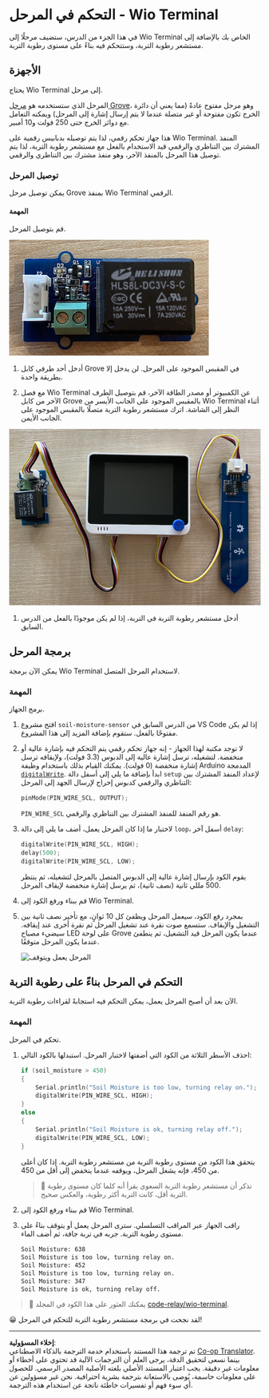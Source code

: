 <!--
CO_OP_TRANSLATOR_METADATA:
{
  "original_hash": "f3c5d8afa2ef6a0b425ef8ff20615cb4",
  "translation_date": "2025-08-26T22:28:34+00:00",
  "source_file": "2-farm/lessons/3-automated-plant-watering/wio-terminal-relay.md",
  "language_code": "ar"
}
-->
# التحكم في المرحل - Wio Terminal

في هذا الجزء من الدرس، ستضيف مرحلًا إلى Wio Terminal الخاص بك بالإضافة إلى مستشعر رطوبة التربة، وستتحكم فيه بناءً على مستوى رطوبة التربة.

## الأجهزة

يحتاج Wio Terminal إلى مرحل.

المرحل الذي ستستخدمه هو [مرحل Grove](https://www.seeedstudio.com/Grove-Relay.html)، وهو مرحل مفتوح عادةً (مما يعني أن دائرة الخرج تكون مفتوحة أو غير متصلة عندما لا يتم إرسال إشارة إلى المرحل) ويمكنه التعامل مع دوائر الخرج حتى 250 فولت و10 أمبير.

هذا جهاز تحكم رقمي، لذا يتم توصيله بدبابيس رقمية على Wio Terminal. المنفذ المشترك بين التناظري والرقمي قيد الاستخدام بالفعل مع مستشعر رطوبة التربة، لذا يتم توصيل هذا المرحل بالمنفذ الآخر، وهو منفذ مشترك بين التناظري والرقمي.

### توصيل المرحل

يمكن توصيل مرحل Grove بمنفذ Wio Terminal الرقمي.

#### المهمة

قم بتوصيل المرحل.

![مرحل Grove](../../../../../translated_images/grove-relay.d426958ca210fbd0fb7983d7edc069d46c73a8b0a099d94797bd756f7b6bb6be.ar.png)

1. أدخل أحد طرفي كابل Grove في المقبس الموجود على المرحل. لن يدخل إلا بطريقة واحدة.

1. مع فصل Wio Terminal عن الكمبيوتر أو مصدر الطاقة الآخر، قم بتوصيل الطرف الآخر من كابل Grove بالمقبس الموجود على الجانب الأيسر من Wio Terminal أثناء النظر إلى الشاشة. اترك مستشعر رطوبة التربة متصلًا بالمقبس الموجود على الجانب الأيمن.

![مرحل Grove متصل بالمقبس الأيسر، ومستشعر رطوبة التربة متصل بالمقبس الأيمن](../../../../../translated_images/wio-relay-and-soil-moisture-sensor.ed722202d42babe0be5f4518cf13e8c2c81e8df21d37839266cbdb60cf30172d.ar.png)

1. أدخل مستشعر رطوبة التربة في التربة، إذا لم يكن موجودًا بالفعل من الدرس السابق.

## برمجة المرحل

يمكن الآن برمجة Wio Terminal لاستخدام المرحل المتصل.

### المهمة

برمج الجهاز.

1. افتح مشروع `soil-moisture-sensor` من الدرس السابق في VS Code إذا لم يكن مفتوحًا بالفعل. ستقوم بإضافة المزيد إلى هذا المشروع.

2. لا توجد مكتبة لهذا الجهاز - إنه جهاز تحكم رقمي يتم التحكم فيه بإشارة عالية أو منخفضة. لتشغيله، ترسل إشارة عالية إلى الدبوس (3.3 فولت)، ولإيقافه ترسل إشارة منخفضة (0 فولت). يمكنك القيام بذلك باستخدام وظيفة Arduino المدمجة [`digitalWrite`](https://www.arduino.cc/reference/en/language/functions/digital-io/digitalwrite/). ابدأ بإضافة ما يلي إلى أسفل دالة `setup` لإعداد المنفذ المشترك بين التناظري والرقمي كدبوس إخراج لإرسال الجهد إلى المرحل:

    ```cpp
    pinMode(PIN_WIRE_SCL, OUTPUT);
    ```

    `PIN_WIRE_SCL` هو رقم المنفذ للمنفذ المشترك بين التناظري والرقمي.

1. لاختبار ما إذا كان المرحل يعمل، أضف ما يلي إلى دالة `loop`، أسفل آخر `delay`:

    ```cpp
    digitalWrite(PIN_WIRE_SCL, HIGH);
    delay(500);
    digitalWrite(PIN_WIRE_SCL, LOW);
    ```

    يقوم الكود بإرسال إشارة عالية إلى الدبوس المتصل بالمرحل لتشغيله، ثم ينتظر 500 مللي ثانية (نصف ثانية)، ثم يرسل إشارة منخفضة لإيقاف المرحل.

1. قم ببناء ورفع الكود إلى Wio Terminal.

1. بمجرد رفع الكود، سيعمل المرحل ويطفئ كل 10 ثوانٍ، مع تأخير نصف ثانية بين التشغيل والإيقاف. ستسمع صوت نقرة عند تشغيل المرحل ثم نقرة أخرى عند إيقافه. سيضيء مصباح LED على لوحة Grove عندما يكون المرحل قيد التشغيل، ثم ينطفئ عندما يكون المرحل متوقفًا.

    ![المرحل يعمل ويتوقف](../../../../../images/relay-turn-on-off.gif)

## التحكم في المرحل بناءً على رطوبة التربة

الآن بعد أن أصبح المرحل يعمل، يمكن التحكم فيه استجابةً لقراءات رطوبة التربة.

### المهمة

تحكم في المرحل.

1. احذف الأسطر الثلاثة من الكود التي أضفتها لاختبار المرحل. استبدلها بالكود التالي:

    ```cpp
    if (soil_moisture > 450)
    {
        Serial.println("Soil Moisture is too low, turning relay on.");
        digitalWrite(PIN_WIRE_SCL, HIGH);
    }
    else
    {
        Serial.println("Soil Moisture is ok, turning relay off.");
        digitalWrite(PIN_WIRE_SCL, LOW);
    }
    ```

    يتحقق هذا الكود من مستوى رطوبة التربة من مستشعر رطوبة التربة. إذا كان أعلى من 450، فإنه يشغل المرحل، ويوقفه عندما ينخفض ​​إلى أقل من 450.

    > 💁 تذكر أن مستشعر رطوبة التربة السعوي يقرأ أنه كلما كان مستوى رطوبة التربة أقل، كانت التربة أكثر رطوبة، والعكس صحيح.

1. قم ببناء ورفع الكود إلى Wio Terminal.

1. راقب الجهاز عبر المراقب التسلسلي. سترى المرحل يعمل أو يتوقف بناءً على مستوى رطوبة التربة. جربه في تربة جافة، ثم أضف الماء.

    ```output
    Soil Moisture: 638
    Soil Moisture is too low, turning relay on.
    Soil Moisture: 452
    Soil Moisture is too low, turning relay on.
    Soil Moisture: 347
    Soil Moisture is ok, turning relay off.
    ```

> 💁 يمكنك العثور على هذا الكود في المجلد [code-relay/wio-terminal](../../../../../2-farm/lessons/3-automated-plant-watering/code-relay/wio-terminal).

😀 لقد نجحت في برمجة مستشعر رطوبة التربة للتحكم في المرحل!

---

**إخلاء المسؤولية**:  
تم ترجمة هذا المستند باستخدام خدمة الترجمة بالذكاء الاصطناعي [Co-op Translator](https://github.com/Azure/co-op-translator). بينما نسعى لتحقيق الدقة، يرجى العلم أن الترجمات الآلية قد تحتوي على أخطاء أو معلومات غير دقيقة. يجب اعتبار المستند الأصلي بلغته الأصلية المصدر الرسمي. للحصول على معلومات حاسمة، يُوصى بالاستعانة بترجمة بشرية احترافية. نحن غير مسؤولين عن أي سوء فهم أو تفسيرات خاطئة ناتجة عن استخدام هذه الترجمة.